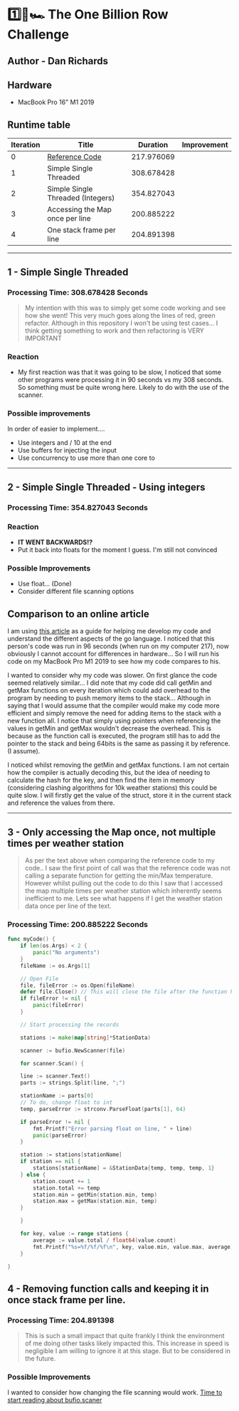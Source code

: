# 1️⃣🐝🏎️ The One Billion Row Challenge


## Author - Dan Richards 


## Hardware 
- MacBook Pro 16" M1 2019 


## Runtime table 

| Iteration | Title                                                                                                                                         | Duration   | Improvement |
|-----------|-----------------------------------------------------------------------------------------------------------------------------------------------|------------| ------------|
| 0         | [Reference Code](https://r2p.dev/b/2024-03-18-1brc-go/#:~:text=One%20Billion%20Row%20Challenge%20in%20Golang%20%2D%20From%2095s%20to%201.96s) | 217.976069 |             |
| 1         | Simple Single Threaded                                                                                                                        | 308.678428 |             |
| 2         | Simple Single Threaded (Integers)                                                                                                             | 354.827043 |             | 
| 3         | Accessing the Map once per line                                                                                                               | 200.885222 |             | 
| 4         | One stack frame per line                                                                                                                      | 204.891398 |             | 

------


## 1 - Simple Single Threaded

### **Processing Time**: 308.678428 Seconds

> My intention with this was to simply get some code working and see how she went! This very much goes along the lines of red, green refactor. 
> Although in this repository I won't be using test cases... I think getting something to work and then refactoring is VERY IMPORTANT 


### Reaction
- My first reaction was that it was going to be slow, I noticed that some other programs were processing it in 90 seconds vs my 308 seconds. So something must be quite wrong here. Likely to do with the use of the scanner.

### Possible improvements
In order of easier to implement.... 
- Use integers and / 10 at the end 
- Use buffers for injecting the input 
- Use concurrency to use more than one core to

-------

## 2 - Simple Single Threaded - Using integers

### **Processing Time**: 354.827043 Seconds

### Reaction
- **IT WENT BACKWARDS!?**
- Put it back into floats for the moment I guess. I'm still not convinced

### Possible Improvements 
- Use float... (Done)
- Consider different file scanning options


## Comparison to an online article 
I am using [this article](https://r2p.dev/b/2024-03-18-1brc-go/#:~:text=One%20Billion%20Row%20Challenge%20in%20Golang%20%2D%20From%2095s%20to%201.96sthis) as a guide for helping me develop my code and understand the different aspects of the go language. 
I noticed that this person's code was run in 96 seconds (when run on my computer 217), now obviously I cannot account for differences in hardware... So I will run his code on my MacBook Pro M1 2019 to see how my code compares to his.  

I wanted to consider why my code was slower. On first glance the code seemed relatively similar... 
I did note that my code did call getMin and getMax functions on every iteration which could add overhead to the program by needing to push memory items to the stack... Although in saying that I would assume that the compiler would make my code more efficient and simply remove the need for adding items to the stack with a new function all. I notice that simply using pointers when referencing the values in getMin and getMax wouldn't decrease the overhead. This is because as the function call is executed, the program still has to add the pointer to the stack and being 64bits is the same as passing it by reference. (I assume). 


I noticed whilst removing the getMin and getMax functions. I am not certain how the compiler is actually decoding this, but the idea of needing to calculate the hash for the key, and then find the item in memory (considering clashing algorithms for 10k weather stations) this could be quite slow. I will firstly get the value of the struct, store it in the current stack and reference the values from there. 


-------

## 3 - Only accessing the Map once, not multiple times per weather station 

> As per the text above when comparing the reference code to my code.. I saw the first point of call was that the reference code was not calling a separate function for getting the min/Max temperature. However whilst pulling out the code to do this I saw that I accessed the map multiple times per weather station which inherently seems inefficient to me. Lets see what happens if I get the weather station data once per line of the text. 


### **Processing Time**: 200.885222 Seconds

```go
func myCode() {
    if len(os.Args) < 2 {
        panic("No arguments")
    }
    fileName := os.Args[1]

    // Open File
    file, fileError := os.Open(fileName)
    defer file.Close() // This will close the file after the function has been run.
    if fileError != nil {
        panic(fileError)
    }

    // Start processing the records

    stations := make(map[string]*StationData)

    scanner := bufio.NewScanner(file)

    for scanner.Scan() {

    line := scanner.Text()
    parts := strings.Split(line, ";")

    stationName := parts[0]
    // To do, change float to int
    temp, parseError := strconv.ParseFloat(parts[1], 64)

    if parseError != nil {
        fmt.Printf("Error parsing float on line, " + line)
        panic(parseError)
    }

    station := stations[stationName]
    if station == nil {
        stations[stationName] = &StationData{temp, temp, temp, 1}
    } else {
        station.count += 1
        station.total += temp
        station.min = getMin(station.min, temp)
        station.max = getMax(station.min, temp)
    }

    }

    for key, value := range stations {
        average := value.total / float64(value.count)
        fmt.Printf("%s=%f/%f/%f\n", key, value.min, value.max, average)
    }

}
```

## 4 - Removing function calls and keeping it in once stack frame per line.

### Processing Time: 204.891398

> This is such a small impact that quite frankly I think the environment of me doing other tasks likely impacted this. 
This increase in speed is negligible I am willing to ignore it at this stage. But to be considered in the future. 


### Possible Improvements
I wanted to consider how changing the file scanning would work. [Time to start reading about bufio.scaner](https://medium.com/golangspec/in-depth-introduction-to-bufio-scanner-in-golang-55483bb689b4)